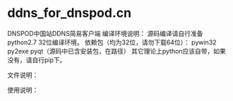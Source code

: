 # ddns_for_dnspod.cn
DNSPOD中国站DDNS简易客户端
编译环境说明：
源码编译请自行准备python2.7 32位编译环境。
依赖包（均为32位，请勿下载64位）：
pywin32
py2exe
pyqt（源码中已含安装包，在路径）
其它理论上python应该自带，如果没有，请自行pip下。

文件说明：



使用说明：
